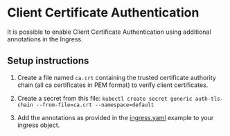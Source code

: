 # Client Certificate Authentication

It is possible to enable Client Certificate Authentication using additional annotations in the Ingress.

## Setup instructions
1. Create a file named `ca.crt` containing the trusted certificate authority chain (all ca certificates in PEM format) to verify client certificates. 
 
2. Create a secret from this file:
`kubectl create secret generic auth-tls-chain --from-file=ca.crt --namespace=default`

3. Add the annotations as provided in the [ingress.yaml](ingress.yaml) example to your ingress object.